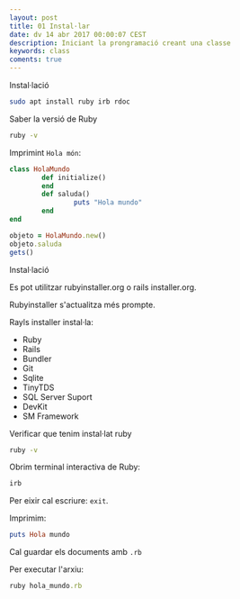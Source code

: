 ```yaml
---
layout: post
title: 01 Instal·lar
date: dv 14 abr 2017 00:00:07 CEST 
description: Iniciant la prongramació creant una classe
keywords: class
coments: true
---
```


Instal·lació

```bash
sudo apt install ruby irb rdoc
```

Saber la versió de Ruby

```bash
ruby -v
```

Imprimint `Hola món`:

```ruby
class HolaMundo
        def initialize()
        end
        def saluda()
                puts "Hola mundo"
        end
end

objeto = HolaMundo.new()
objeto.saluda
gets()
```


Instal·lació

Es pot utilitzar rubyinstaller.org o rails installer.org.

Rubyinstaller s'actualitza més prompte.

Rayls installer instal·la:

- Ruby
- Rails
- Bundler
- Git
- Sqlite
- TinyTDS
- SQL Server Suport
- DevKit
- SM Framework

Verificar que tenim instal·lat ruby

```bash
ruby -v
```

Obrim terminal interactiva de Ruby:

```ruby
irb
```

Per eixir cal escriure: `exit`.

Imprimim:

```ruby
puts Hola mundo
```

Cal guardar els documents amb `.rb`

Per executar l'arxiu:

```ruby
ruby hola_mundo.rb
```

